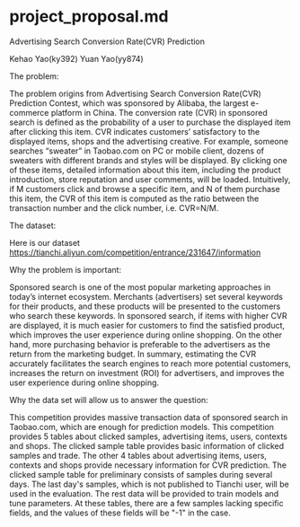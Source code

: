# project_proposal.md
Advertising Search Conversion Rate(CVR) Prediction 


Kehao Yao(ky392) Yuan Yao(yy874)

The problem:

The problem origins from Advertising Search Conversion Rate(CVR) Prediction Contest, which was sponsored by Alibaba, the largest e-commerce platform in China. 
The conversion rate (CVR) in sponsored search is defined as the probability of a user to purchase the displayed item after clicking this item. CVR indicates customers’ satisfactory to the displayed items, shops and the advertising creative. For example, someone searches “sweater” in Taobao.com on PC or mobile client, dozens of sweaters with different brands and styles will be displayed. By clicking one of these items, detailed information about this item, including the product introduction, store reputation and user comments, will be loaded. Intuitively, if M customers click and browse a specific item, and N of them purchase this item, the CVR of this item is computed as the ratio between the transaction number and the click number, i.e. CVR=N/M.

The dataset:

Here is our dataset 
https://tianchi.aliyun.com/competition/entrance/231647/information

Why the problem is important:

Sponsored search is one of the most popular marketing approaches in today’s internet ecosystem. Merchants (advertisers) set several keywords for their products, and these products will be presented to the customers who search these keywords. 
In sponsored search, if items with higher CVR are displayed, it is much easier for customers to find the satisfied product, which improves the user experience during online shopping. On the other hand, more purchasing behavior is preferable to the advertisers as the return from the marketing budget. In summary, estimating the CVR accurately facilitates the search engines to reach more potential customers, increases the return on investment (ROI) for advertisers, and improves the user experience during online shopping.

Why the data set will allow us to answer the question:

This competition provides massive transaction data of sponsored search in Taobao.com, which are enough for prediction models.
This competition provides 5 tables about clicked samples, advertising items, users, contexts and shops. The clicked sample table provides basic information of clicked samples and trade. The other 4 tables about advertising items, users, contexts and shops provide necessary information for CVR prediction.
The clicked sample table for preliminary consists of samples during several days.
The last day's samples, which is not published to Tianchi user, will be used in the evaluation. The rest data will be provided to train models and tune parameters.
At these tables, there are a few samples lacking specific fields, and the values of these fields will be "-1" in the case.

